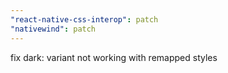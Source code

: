 ```yaml
---
"react-native-css-interop": patch
"nativewind": patch
---
```


fix dark: variant not working with remapped styles
